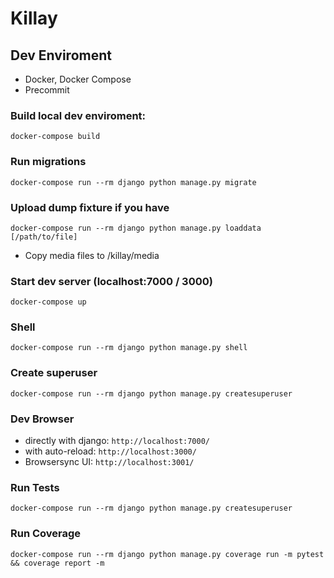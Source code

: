 # Killay

## Dev Enviroment

- Docker, Docker Compose
- Precommit

### Build local dev enviroment:

```console
docker-compose build
```

### Run migrations

```console
docker-compose run --rm django python manage.py migrate
```

### Upload dump fixture if you have

```console
docker-compose run --rm django python manage.py loaddata [/path/to/file]
```
- Copy media files to /killay/media

### Start dev server (localhost:7000 / 3000)

```console
docker-compose up
```

### Shell

```console
docker-compose run --rm django python manage.py shell
```

### Create superuser

```console
docker-compose run --rm django python manage.py createsuperuser
```

### Dev Browser
- directly with django: `http://localhost:7000/`
- with auto-reload: `http://localhost:3000/`
- Browsersync UI: `http://localhost:3001/`


### Run Tests

```console
docker-compose run --rm django python manage.py createsuperuser
```

### Run Coverage

```console
docker-compose run --rm django python manage.py coverage run -m pytest && coverage report -m
```
